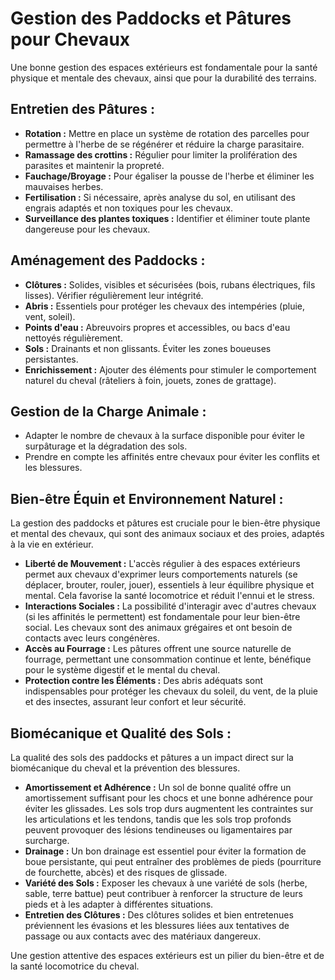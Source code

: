 # Gestion des Paddocks et Pâtures pour Chevaux

Une bonne gestion des espaces extérieurs est fondamentale pour la santé physique et mentale des chevaux, ainsi que pour la durabilité des terrains.

## Entretien des Pâtures :
*   **Rotation :** Mettre en place un système de rotation des parcelles pour permettre à l'herbe de se régénérer et réduire la charge parasitaire.
*   **Ramassage des crottins :** Régulier pour limiter la prolifération des parasites et maintenir la propreté.
*   **Fauchage/Broyage :** Pour égaliser la pousse de l'herbe et éliminer les mauvaises herbes.
*   **Fertilisation :** Si nécessaire, après analyse du sol, en utilisant des engrais adaptés et non toxiques pour les chevaux.
*   **Surveillance des plantes toxiques :** Identifier et éliminer toute plante dangereuse pour les chevaux.

## Aménagement des Paddocks :
*   **Clôtures :** Solides, visibles et sécurisées (bois, rubans électriques, fils lisses). Vérifier régulièrement leur intégrité.
*   **Abris :** Essentiels pour protéger les chevaux des intempéries (pluie, vent, soleil).
*   **Points d'eau :** Abreuvoirs propres et accessibles, ou bacs d'eau nettoyés régulièrement.
*   **Sols :** Drainants et non glissants. Éviter les zones boueuses persistantes.
*   **Enrichissement :** Ajouter des éléments pour stimuler le comportement naturel du cheval (râteliers à foin, jouets, zones de grattage).

## Gestion de la Charge Animale :
*   Adapter le nombre de chevaux à la surface disponible pour éviter le surpâturage et la dégradation des sols.
*   Prendre en compte les affinités entre chevaux pour éviter les conflits et les blessures.

## Bien-être Équin et Environnement Naturel :

La gestion des paddocks et pâtures est cruciale pour le bien-être physique et mental des chevaux, qui sont des animaux sociaux et des proies, adaptés à la vie en extérieur.

*   **Liberté de Mouvement :** L'accès régulier à des espaces extérieurs permet aux chevaux d'exprimer leurs comportements naturels (se déplacer, brouter, rouler, jouer), essentiels à leur équilibre physique et mental. Cela favorise la santé locomotrice et réduit l'ennui et le stress.
*   **Interactions Sociales :** La possibilité d'interagir avec d'autres chevaux (si les affinités le permettent) est fondamentale pour leur bien-être social. Les chevaux sont des animaux grégaires et ont besoin de contacts avec leurs congénères.
*   **Accès au Fourrage :** Les pâtures offrent une source naturelle de fourrage, permettant une consommation continue et lente, bénéfique pour le système digestif et le mental du cheval.
*   **Protection contre les Éléments :** Des abris adéquats sont indispensables pour protéger les chevaux du soleil, du vent, de la pluie et des insectes, assurant leur confort et leur sécurité.

## Biomécanique et Qualité des Sols :

La qualité des sols des paddocks et pâtures a un impact direct sur la biomécanique du cheval et la prévention des blessures.

*   **Amortissement et Adhérence :** Un sol de bonne qualité offre un amortissement suffisant pour les chocs et une bonne adhérence pour éviter les glissades. Les sols trop durs augmentent les contraintes sur les articulations et les tendons, tandis que les sols trop profonds peuvent provoquer des lésions tendineuses ou ligamentaires par surcharge.
*   **Drainage :** Un bon drainage est essentiel pour éviter la formation de boue persistante, qui peut entraîner des problèmes de pieds (pourriture de fourchette, abcès) et des risques de glissade.
*   **Variété des Sols :** Exposer les chevaux à une variété de sols (herbe, sable, terre battue) peut contribuer à renforcer la structure de leurs pieds et à les adapter à différentes situations.
*   **Entretien des Clôtures :** Des clôtures solides et bien entretenues préviennent les évasions et les blessures liées aux tentatives de passage ou aux contacts avec des matériaux dangereux.

Une gestion attentive des espaces extérieurs est un pilier du bien-être et de la santé locomotrice du cheval.